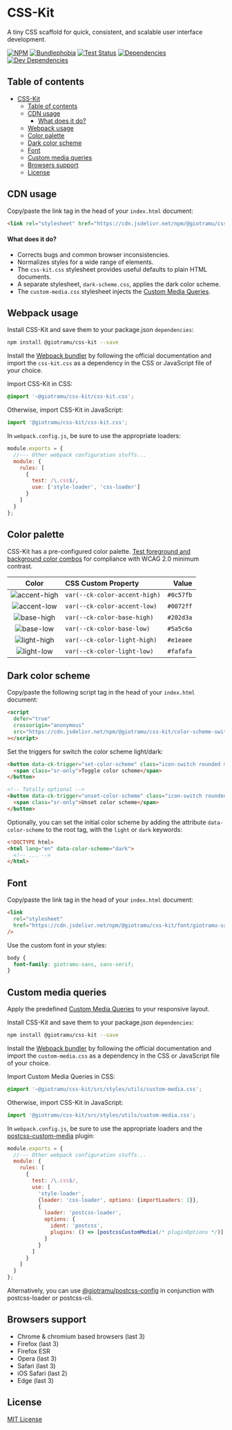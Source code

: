 # CSS-Kit

A tiny CSS scaffold for quick, consistent, and scalable user interface development.

[![NPM][npm-img]][npm-url]
[![Bundlephobia][bundlephobia-img]][bundlephobia-url]
[![Test Status][ci-img]][ci-url]
[![Dependencies][deps-img]][deps-url]
[![Dev Dependencies][devdeps-img]][devdeps-url]

## Table of contents

- [CSS-Kit](#css-kit)
  - [Table of contents](#table-of-contents)
  - [CDN usage](#cdn-usage)
    - [What does it do?](#what-does-it-do)
  - [Webpack usage](#webpack-usage)
  - [Color palette](#color-palette)
  - [Dark color scheme](#dark-color-scheme)
  - [Font](#font)
  - [Custom media queries](#custom-media-queries)
  - [Browsers support](#browsers-support)
  - [License](#license)

## CDN usage

Copy/paste the link tag in the head of your `index.html` document:

```html
<link rel="stylesheet" href="https://cdn.jsdelivr.net/npm/@giotramu/css-kit" />
```

#### What does it do?

- Corrects bugs and common browser inconsistencies.
- Normalizes styles for a wide range of elements.
- The `css-kit.css` stylesheet provides useful defaults to plain HTML documents.
- A separate stylesheet, `dark-scheme.css`, applies the dark color scheme.
- The `custom-media.css` stylesheet injects the [Custom Media Queries][custom-mq-url].

## Webpack usage

Install CSS-Kit and save them to your package.json `dependencies`:

```sh
npm install @giotramu/css-kit --save
```

Install the [Webpack bundler][webpack-url] by following the official documentation and import the `css-kit.css` as a dependency in the CSS or JavaScript file of your choice.

Import CSS-Kit in CSS:

```css
@import '~@giotramu/css-kit/css-kit.css';
```

Otherwise, import CSS-Kit in JavaScript:

```js
import '@giotramu/css-kit/css-kit.css';
```

In `webpack.config.js`, be sure to use the appropriate loaders:

```js
module.exports = {
  //--- Other webpack configuration stuffs...
  module: {
    rules: [
      {
        test: /\.css$/,
        use: ['style-loader', 'css-loader']
      }
    ]
  }
};
```

## Color palette

CSS-Kit has a pre-configured color palette. [Test foreground and background color combos][contrast-grid-url] for compliance with WCAG 2.0 minimum contrast.

|     Color      | CSS Custom Property           |     Value |
| :------------: | :---------------------------- | --------: |
| ![accent-high] | `var(--ck-color-accent-high)` | `#0c57fb` |
| ![accent-low]  | `var(--ck-color-accent-low)`  | `#0072ff` |
|  ![base-high]  | `var(--ck-color-base-high)`   | `#202d3a` |
|  ![base-low]   | `var(--ck-color-base-low)`    | `#5a5c6a` |
| ![light-high]  | `var(--ck-color-light-high)`  | `#e1eaee` |
|  ![light-low]  | `var(--ck-color-light-low)`   | `#fafafa` |

## Dark color scheme

Copy/paste the following script tag in the head of your `index.html` document:

```html
<script
  defer="true"
  crossorigin="anonymous"
  src="https://cdn.jsdelivr.net/npm/@giotramu/css-kit/color-scheme-switcher.js"
></script>
```

Set the triggers for switch the color scheme light/dark:

```html
<button data-ck-trigger="set-color-scheme" class="icon-switch rounded muted">
  <span class="sr-only">Toggle color scheme</span>
</button>

<!-- Totally optional -->
<button data-ck-trigger="unset-color-scheme" class="icon-switch rounded muted">
  <span class="sr-only">Unset color scheme</span>
</button>
```

Optionally, you can set the initial color scheme by adding the attribute `data-color-scheme` to the root tag, with the `light` or `dark` keywords:

```html
<!DOCTYPE html>
<html lang="en" data-color-scheme="dark">
  <!-- ... -->
</html>
```

## Font

Copy/paste the link tag in the head of your `index.html` document:

```html
<link
  rel="stylesheet"
  href="https://cdn.jsdelivr.net/npm/@giotramu/css-kit/font/giotramu-sans.css"
/>
```

Use the custom font in your styles:

```css
body {
  font-family: giotramu-sans, sans-serif;
}
```

## Custom media queries

Apply the predefined [Custom Media Queries][custom-mq-url] to your responsive layout.

Install CSS-Kit and save them to your package.json `dependencies`:

```sh
npm install @giotramu/css-kit --save
```

Install the [Webpack bundler][webpack-url] by following the official documentation and import the `custom-media.css` as a dependency in the CSS or JavaScript file of your choice.

Import Custom Media Queries in CSS:

```css
@import '~@giotramu/css-kit/src/styles/utils/custom-media.css';
```

Otherwise, import CSS-Kit in JavaScript:

```js
import '@giotramu/css-kit/src/styles/utils/custom-media.css';
```

In `webpack.config.js`, be sure to use the appropriate loaders and the [postcss-custom-media][postcss-custom-media-url] plugin:

```js
module.exports = {
  //--- Other webpack configuration stuffs...
  module: {
    rules: [
      {
        test: /\.css$/,
        use: [
          'style-loader',
          {loader: 'css-loader', options: {importLoaders: 1}},
          {
            loader: 'postcss-loader',
            options: {
              ident: 'postcss',
              plugins: () => [postcssCustomMedia(/* pluginOptions */)]
            }
          }
        ]
      }
    ]
  }
};
```

Alternatively, you can use [@giotramu/postcss-config][postcss-config-url] in conjunction with postcss-loader or postcss-cli.

## Browsers support

- Chrome & chromium based browsers (last 3)
- Firefox (last 3)
- Firefox ESR
- Opera (last 3)
- Safari (last 3)
- iOS Safari (last 2)
- Edge (last 3)

## License

[MIT License](./LICENSE)

<!---
  I M A G E S
-->

[bundlephobia-img]: https://badgen.net/bundlephobia/minzip/@giotramu/css-kit
[ci-img]: https://github.com/giotramu/css-kit/workflows/test%20+%20build/badge.svg?branch=stable
[deps-img]: https://badgen.net/david/dep/giotramu/css-kit
[devdeps-img]: https://badgen.net/david/dev/giotramu/css-kit
[npm-img]: https://badgen.net/npm/v/@giotramu/css-kit?label=npm%20package

<!---
  C O L O R S
-->

[accent-high]: https://via.placeholder.com/40/0c57fb/0c57fb.png
[accent-low]: https://via.placeholder.com/40/0072ff/0072ff.png
[base-high]: https://via.placeholder.com/40/202d3a/202d3a.png
[base-low]: https://via.placeholder.com/40/5a5c6a/5a5c6a.png
[light-high]: https://via.placeholder.com/40/e1eaee/e1eaee.png
[light-low]: https://via.placeholder.com/40/fafafa/fafafa.png
[white]: https://via.placeholder.com/40/fff/fff.png
[black]: https://via.placeholder.com/40/000/000.png

<!---
  L I N K S
-->

[bundlephobia-url]: https://bundlephobia.com/result?p=@giotramu/css-kit
[ci-url]: https://github.com/giotramu/css-kit/actions
[custom-mq-url]: ./src/styles/utils/custom-media.css
[deps-url]: https://david-dm.org/giotramu/css-kit
[devdeps-url]: https://david-dm.org/giotramu/css-kit?type=dev
[npm-url]: https://www.npmjs.com/package/@giotramu/css-kit
[postcss-config-url]: https://github.com/giotramu/postcss-config
[postcss-custom-media-url]: https://github.com/postcss/postcss-custom-media
[webpack-url]: https://webpack.js.org
[contrast-grid-url]: http://contrast-grid.eightshapes.com/?background-colors=&foreground-colors=%230c57fb%2C%20accent-high%0D%0A%230072ff%2C%20accent-low%0D%0A%23202D3A%2C%20base-high%0D%0A%235A5C6A%2C%20base-low%0D%0A%23E1EAEE%2C%20light-high%0D%0A%23FAFAFA%2C%20light-low%0D%0A%2313A699%2C%20ok%0D%0A%23FF2F6C%2C%20ko%0D%0A%23FFBE33%2C%20warn%0D%0A%23000%2C%20black%0D%0A%23FFF%2C%20white&es-color-form__tile-size=compact
